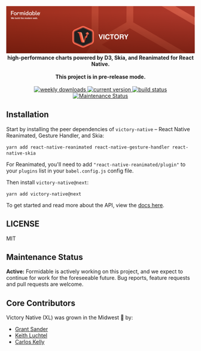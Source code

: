 <div align="center">
  <a href="https://formidable.com/open-source/" target="_blank">
    <img alt="Victory — Formidable, We build the modern web" src="victory-hero.png" />
  </a>

  <strong>
    high-performance charts powered by D3, Skia, and Reanimated for React Native.
  </strong>

  <br />
  <br />

  <strong>
    This project is in pre-release mode.
  </strong>


  <br />
  <br />

  <a href="https://npmjs.com/package/victory-native">
    <img alt="weekly downloads" src="https://img.shields.io/npm/dw/victory-native.svg">
  </a>
  <a href="https://npmjs.com/package/victory-native">
    <img alt="current version" src="https://img.shields.io/npm/v/victory-native.svg">
  </a>
  <a href="https://github.com/FormidableLabs/victory-native/actions">
    <img alt="build status" src="https://github.com/FormidableLabs/victory/actions/workflows/ci.yml/badge.svg">
  </a>

  <a href="https://github.com/FormidableLabs/victory-native-xl#maintenance-status">
    <img alt="Maintenance Status" src="https://img.shields.io/badge/maintenance-active-green.svg" />
  </a>
</div>

## Installation

Start by installing the peer dependencies of `victory-native` – React Native Reanimated, Gesture Handler, and Skia:

```shell
yarn add react-native-reanimated react-native-gesture-handler react-native-skia
```

For Reanimated, you'll need to add `"react-native-reanimated/plugin"` to your `plugins` list in your `babel.config.js` config file.

Then install `victory-native@next`:

```shell
yarn add victory-native@next
```

To get started and read more about the API, view the [docs here](https://formidable.com/open-source/victory-native).

## LICENSE

MIT

## Maintenance Status

**Active:** Formidable is actively working on this project, and we expect to continue for work for the foreseeable future. Bug reports, feature requests and pull requests are welcome.

[maintenance-image]: https://img.shields.io/badge/maintenance-active-green.svg


## Core Contributors

Victory Native (XL) was grown in the Midwest 🌽 by:
- [Grant Sander](https://github.com/gksander)
- [Keith Luchtel](https://github.com/keithluchtel)
- [Carlos Kelly](http://github.com/carloskelly13)